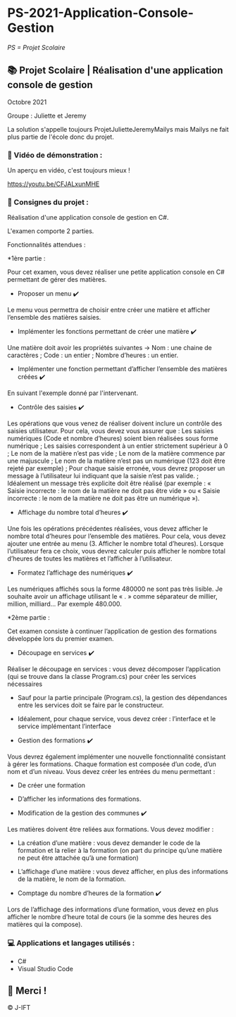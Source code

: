 # PS-2021-Application-Console-Gestion

*PS = Projet Scolaire*

## 📚 Projet Scolaire | Réalisation d'une application console de gestion

Octobre 2021

Groupe : Juliette et Jeremy

La solution s'appelle toujours ProjetJulietteJeremyMailys mais Mailys ne fait plus partie de l'école donc du projet.

### 📎 Vidéo de démonstration :

Un aperçu en vidéo, c'est toujours mieux !

https://youtu.be/CFJALxunMHE

### 📌 Consignes du projet :

Réalisation d'une application console de gestion en C#.

L'examen comporte 2 parties.

Fonctionnalités attendues :

*1ère partie :

Pour cet examen, vous devez réaliser une petite application console en C# permettant de gérer des matières.


- Proposer un menu ✔️

Le menu vous permettra de choisir entre créer une matière et afficher l’ensemble des matières saisies.


- Implémenter les fonctions permettant de créer une matière ✔️

Une matière doit avoir les propriétés suivantes -> Nom : une chaine de caractères ; Code : un entier ; Nombre d’heures : un entier.


- Implémenter une fonction permettant d’afficher l’ensemble des matières créées ✔️

En suivant l'exemple donné par l'intervenant.


- Contrôle des saisies ✔️

Les opérations que vous venez de réaliser doivent inclure un contrôle des saisies utilisateur.
Pour cela, vous devez vous assurer que :
Les saisies numériques (Code et nombre d’heures) soient bien réalisées sous forme numérique ;
Les saisies correspondent à un entier strictement supérieur à 0 ;
Le nom de la matière n’est pas vide ;
Le nom de la matière commence par une majuscule ;
Le nom de la matière n’est pas un numérique (123 doit être rejeté par exemple) ;
Pour chaque saisie erronée, vous devrez proposer un message à l’utilisateur lui indiquant que la saisie n’est pas valide. ;
Idéalement un message très explicite doit être réalisé (par exemple : « Saisie incorrecte : le nom de la matière ne doit pas être vide » ou « Saisie incorrecte : le nom de la matière ne doit pas être un numérique »).


- Affichage du nombre total d’heures ✔️

Une fois les opérations précédentes réalisées, vous devez afficher le nombre total d’heures pour l’ensemble des matières.
Pour cela, vous devez ajouter une entrée au menu (3. Afficher le nombre total d’heures).
Lorsque l’utilisateur fera ce choix, vous devrez calculer puis afficher le nombre total d’heures de toutes les matières et l’afficher à l’utilisateur.


- Formatez l’affichage des numériques ✔️

Les numériques affichés sous la forme 480000 ne sont pas très lisible. Je souhaite avoir un affichage utilisant le « . » comme séparateur de millier, million, milliard… Par exemple 480.000.


*2ème partie :

Cet examen consiste à continuer l’application de gestion des formations développée lors du premier examen.


- Découpage en services ✔️

Réaliser le découpage en services : vous devez décomposer l’application (qui se trouve dans la classe Program.cs) pour créer les services nécessaires
- Sauf pour la partie principale (Program.cs), la gestion des dépendances entre les services doit se faire par le constructeur.
- Idéalement, pour chaque service, vous devez créer : l’interface et le service implémentant l’interface


- Gestion des formations ✔️

Vous devrez également implémenter une nouvelle fonctionnalité consistant à gérer les formations.
Chaque formation est composée d’un code, d’un nom et d’un niveau.
Vous devez créer les entrées du menu permettant :
- De créer une formation
- D’afficher les informations des formations.


- Modification de la gestion des communes ✔️

Les matières doivent être reliées aux formations.
Vous devez modifier :
- La création d’une matière : vous devez demander le code de la formation et la relier à la formation (on part du principe qu’une matière ne peut être attachée qu’à une formation)
- L’affichage d’une matière : vous devez afficher, en plus des informations de la matière, le nom de la formation.


- Comptage du nombre d’heures de la formation ✔️

Lors de l’affichage des informations d’une formation, vous devez en plus afficher le nombre d’heure total de cours (ie la somme des heures des matières qui la compose).

### 💻 Applications et langages utilisés :

+ C#
+ Visual Studio Code




## 🌸 Merci !
© J-IFT
